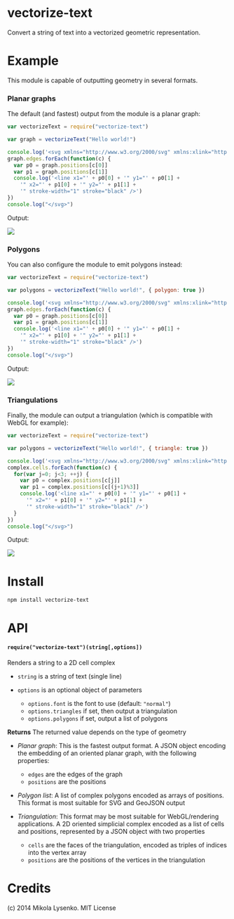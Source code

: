 vectorize-text
==============
Convert a string of text into a vectorized geometric representation.

# Example

This module is capable of outputting geometry in several formats.

### Planar graphs

The default (and fastest) output from the module is a planar graph:

```javascript
var vectorizeText = require("vectorize-text")

var graph = vectorizeText("Hello world!")

console.log('<svg xmlns="http://www.w3.org/2000/svg" xmlns:xlink="http://www.w3.org/1999/xlink"  width="338"  height="80" >')
graph.edges.forEach(function(c) {
  var p0 = graph.positions[c[0]]
  var p1 = graph.positions[c[1]]
  console.log('<line x1="' + p0[0] + '" y1="' + p0[1] + 
    '" x2="' + p1[0] + '" y2="' + p1[1] + 
    '" stroke-width="1" stroke="black" />')
})
console.log("</svg>")
```

Output:

<img src="https://mikolalysenko.github.io/vectorize-text/example/hello.svg">

### Polygons

You can also configure the module to emit polygons instead:

```javascript
var vectorizeText = require("vectorize-text")

var polygons = vectorizeText("Hello world!", { polygon: true })

console.log('<svg xmlns="http://www.w3.org/2000/svg" xmlns:xlink="http://www.w3.org/1999/xlink"  width="338"  height="80" >')
graph.edges.forEach(function(c) {
  var p0 = graph.positions[c[0]]
  var p1 = graph.positions[c[1]]
  console.log('<line x1="' + p0[0] + '" y1="' + p0[1] + 
    '" x2="' + p1[0] + '" y2="' + p1[1] + 
    '" stroke-width="1" stroke="black" />')
})
console.log("</svg>")
```

Output:

<img src="https://mikolalysenko.github.io/vectorize-text/example/hello-polygon.svg">


### Triangulations

Finally, the module can output a triangulation (which is compatible with WebGL for example):

```javascript
var vectorizeText = require("vectorize-text")

var polygons = vectorizeText("Hello world!", { triangle: true })

console.log('<svg xmlns="http://www.w3.org/2000/svg" xmlns:xlink="http://www.w3.org/1999/xlink"  width="338"  height="80" >')
complex.cells.forEach(function(c) {
  for(var j=0; j<3; ++j) {
    var p0 = complex.positions[c[j]]
    var p1 = complex.positions[c[(j+1)%3]]
    console.log('<line x1="' + p0[0] + '" y1="' + p0[1] + 
      '" x2="' + p1[0] + '" y2="' + p1[1] + 
      '" stroke-width="1" stroke="black" />')
  }
})
console.log("</svg>")
```

Output:

<img src="https://mikolalysenko.github.io/vectorize-text/example/hello-triangles.svg">

# Install

```sh
npm install vectorize-text
```

# API

#### `require("vectorize-text")(string[,options])`
Renders a string to a 2D cell complex

* `string` is a string of text (single line)
* `options` is an optional object of parameters

    + `options.font` is the font to use (default: `"normal"`)
    + `options.triangles` if set, then output a triangulation
    + `options.polygons` if set, output a list of polygons

**Returns** The returned value depends on the type of geometry

* *Planar graph*: This is the fastest output format. A JSON object encoding the embedding of an oriented planar graph, with the following properties:

    + `edges` are the edges of the graph
    + `positions` are the positions

* *Polygon list*: A list of complex polygons encoded as arrays of positions.  This format is most suitable for SVG and GeoJSON output

* *Triangulation*: This format may be most suitable for WebGL/rendering applications. A 2D oriented simplicial complex encoded as a list of cells and positions, represented by a JSON object with two properties

    + `cells` are the faces of the triangulation, encoded as triples of indices into the vertex array
    + `positions` are the positions of the vertices in the triangulation

# Credits
(c) 2014 Mikola Lysenko. MIT License